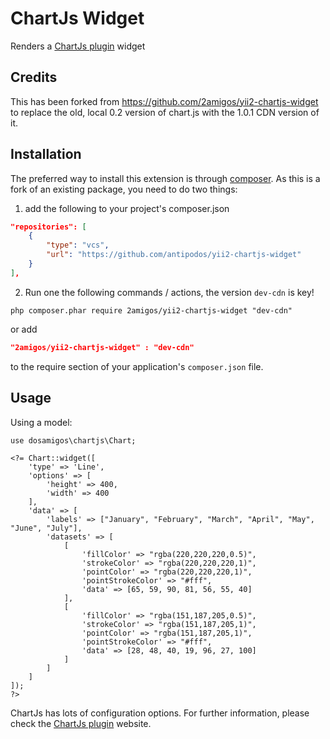 ChartJs Widget
===================

Renders a [ChartJs plugin](http://www.chartjs.org/docs/) widget

Credits
-------

This has been forked from https://github.com/2amigos/yii2-chartjs-widget to replace the old, local 0.2 version of chart.js with the 1.0.1 CDN version of it.

Installation
------------
The preferred way to install this extension is through [composer](http://getcomposer.org/download/).
As this is a fork of an existing package, you need to do two things:

1) add the following to your project's composer.json

```json
"repositories": [
	{
		"type": "vcs",
		"url": "https://github.com/antipodos/yii2-chartjs-widget"
	}
],
```

2) Run one the following commands / actions, the version `dev-cdn` is key!

```
php composer.phar require 2amigos/yii2-chartjs-widget "dev-cdn"
```
or add

```json
"2amigos/yii2-chartjs-widget" : "dev-cdn"
```

to the require section of your application's `composer.json` file.

Usage
-----
Using a model:

```
use dosamigos\chartjs\Chart;

<?= Chart::widget([
    'type' => 'Line',
    'options' => [
        'height' => 400,
        'width' => 400
    ],
    'data' => [
        'labels' => ["January", "February", "March", "April", "May", "June", "July"],
        'datasets' => [
            [
                'fillColor' => "rgba(220,220,220,0.5)",
                'strokeColor' => "rgba(220,220,220,1)",
                'pointColor' => "rgba(220,220,220,1)",
                'pointStrokeColor' => "#fff",
                'data' => [65, 59, 90, 81, 56, 55, 40]
            ],
            [
                'fillColor' => "rgba(151,187,205,0.5)",
                'strokeColor' => "rgba(151,187,205,1)",
                'pointColor' => "rgba(151,187,205,1)",
                'pointStrokeColor' => "#fff",
                'data' => [28, 48, 40, 19, 96, 27, 100]
            ]
        ]
    ]
]);
?>
```
ChartJs has lots of configuration options. For further information, please check the
[ChartJs plugin](http://www.chartjs.org/docs/) website.
